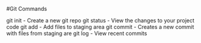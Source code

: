 #Git Commands

git init - Create a new git repo
git status - View the changes to your project code
git add - Add files to staging area
git commit - Creates a new commit with files from staging are
git log - View recent commits